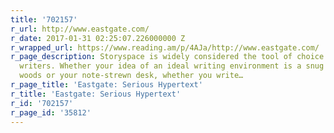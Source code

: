 ```yaml
---
title: '702157'
r_url: http://www.eastgate.com/
r_date: 2017-01-31 02:25:07.226000000 Z
r_wrapped_url: https://www.reading.am/p/4AJa/http://www.eastgate.com/
r_page_description: Storyspace is widely considered the tool of choice for hypertext
  writers. Whether your idea of an ideal writing environment is a snug cabin in the
  woods or your note-strewn desk, whether you write…
r_page_title: 'Eastgate: Serious Hypertext'
r_title: 'Eastgate: Serious Hypertext'
r_id: '702157'
r_page_id: '35812'
---
```


